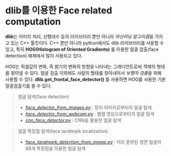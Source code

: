 # dlib를 이용한 Face related computation

**dlib**는 이미지 처리, 선형대수 등의 라이브러리 뿐만 아니라 *머신러닝 알고리즘*을 가지고 있는 C++ 툴킷이다. C++ 뿐만 아니라 python에서도 dlib 라이브러리를 사용할 수 있고, 특히 **HOG(Histogram of Oriented Gradients)** 를 이용한 얼굴 검출(face detection) 예제에서 많이 사용되고 있다.



*HOG*는 픽셀값의 변화, 즉 밝기의 변화의 방향을 나타내는 그래디언트로써 객체의 형태를 찾아낼 수 있다. 얼굴 검출 이외에도 사람의 형태를 찾아내어서 *보행자 검출*을 위해 사용할 수 있다.  **dlib.get_frontal_face_detector()** 를 사용하면 HOG를 사용한 기본 얼굴검출기를 쓸 수 있다.



> 얼굴 탐색(face detection)
>
> - [*face_detector_from_images.py*](1_face_detector_from_images/README.md) : 정지 이미지로부터의 얼굴 탐색
> - [*face_detector_from_webcam.py*](2_face_detector_from_webcam/README.md) : 웹캠 영상으로부터의 얼굴 탐색
> - [*cnn_face_detector.py*](3_face_detector_using_CNN/README.md) : CNN을 활용한 얼굴 탐색



> 얼굴 특징점 탐색(face landmark localization)
>
> - [*face_landmark_detection_from_image.py*](4_face_landmark_detection_from_image/README.md) : 미리 훈련된 정면 얼굴의 68개 특징점을 이용한 얼굴 탐색



